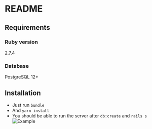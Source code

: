 # README


## Requirements

### Ruby version
2.7.4

### Database
PostgreSQL 12+

## Installation

- Just run `bundle`
- And `yarn install`
- You should be able to run the server after `db:create` and `rails s`
![Example](https://i.ibb.co/hgTpV8n/screencapture-localhost-3000-2022-09-18-20-22-34.png)

